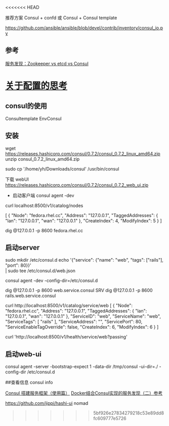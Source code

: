 <<<<<<< HEAD


推荐方案
Consul + confd
或
Consul + Consul template


https://github.com/ansible/ansible/blob/devel/contrib/inventory/consul_io.py
## 参考
[服务发现：Zookeeper vs etcd vs Consul](http://dockone.io/article/667)

[关于配置的思考](http://www.zenlife.tk/%E5%85%B3%E4%BA%8E%E9%85%8D%E7%BD%AE%E7%9A%84%E6%80%9D%E8%80%83.md)
=======
## consul的使用

Consultemplate
EnvConsul


## 安装
wget https://releases.hashicorp.com/consul/0.7.2/consul_0.7.2_linux_amd64.zip
unzip  consul_0.7.2_linux_amd64.zip

sudo cp '/home/yh/Downloads/consul'  /usr/bin/consul

下载 webUI
https://releases.hashicorp.com/consul/0.7.2/consul_0.7.2_web_ui.zip


+ 启动客户端
consul agent -dev

curl localhost:8500/v1/catalog/nodes

[
    {
        "Node": "fedora.rhel.cc",
        "Address": "127.0.0.1",
        "TaggedAddresses": {
            "lan": "127.0.0.1",
            "wan": "127.0.0.1"
        },
        "CreateIndex": 4,
        "ModifyIndex": 5
    }
]


dig @127.0.0.1 -p 8600 fedora.rhel.cc


## 启动server
sudo mkdir /etc/consul.d
echo '{"service": {"name": "web", "tags": ["rails"], "port": 80}}' \
    | sudo tee /etc/consul.d/web.json


consul agent -dev -config-dir=/etc/consul.d


dig @127.0.0.1 -p 8600 web.service.consul SRV
dig @127.0.0.1 -p 8600 rails.web.service.consul


curl http://localhost:8500/v1/catalog/service/web
[
    {
        "Node": "fedora.rhel.cc",
        "Address": "127.0.0.1",
        "TaggedAddresses": {
            "lan": "127.0.0.1",
            "wan": "127.0.0.1"
        },
        "ServiceID": "web",
        "ServiceName": "web",
        "ServiceTags": [
            "rails"
        ],
        "ServiceAddress": "",
        "ServicePort": 80,
        "ServiceEnableTagOverride": false,
        "CreateIndex": 6,
        "ModifyIndex": 6
    }
]


curl 'http://localhost:8500/v1/health/service/web?passing'



## 启动web-ui

consul agent -server -bootstrap-expect 1 -data-dir /tmp/consul -ui-dir=./  -config-dir /etc/consul.d

##查看信息
consul info










[Consul 搭建服务框架（使用篇）](http://dockone.io/article/1565)
[Docker结合Consul实现的服务发现（二）参考](http://dockone.io/article/1360)

https://github.com/jippi/hashi-ui
nomad
>>>>>>> 5bf926e27834279218c53e89dd8fc609777e5726
